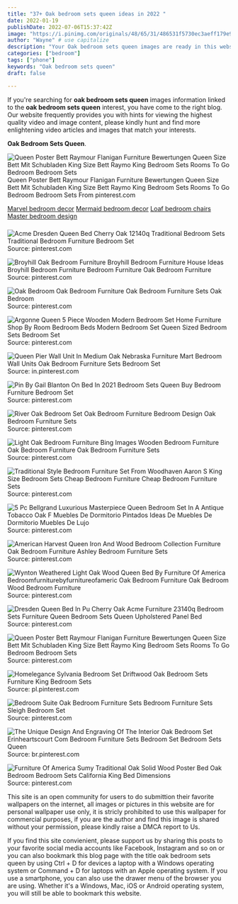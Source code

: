 ```yaml
---
title: "37+ Oak bedroom sets queen ideas in 2022 "
date: 2022-01-19
publishDate: 2022-07-06T15:37:42Z
image: "https://i.pinimg.com/originals/48/65/31/486531f5730ec3aeff179e9a22e36235.jpg"
author: "Wayne" # use capitalize
description: "Your Oak bedroom sets queen images are ready in this website. Oak bedroom sets queen are a topic that is being searched for and liked by netizens today. You can Get the Oak bedroom sets queen files here. Find and Download all royalty-free vectors."
categories: ["bedroom"]
tags: ["phone"]
keywords: "Oak bedroom sets queen"
draft: false

---
```


If you're searching for **oak bedroom sets queen** images information linked to the **oak bedroom sets queen** interest, you have come to the right  blog.  Our website frequently  provides you with  hints  for viewing  the highest  quality video and image  content, please kindly hunt and find more enlightening video articles and images  that match your interests.

**Oak Bedroom Sets Queen**. 

![Queen Poster Bett Raymour Flanigan Furniture Bewertungen Queen Size Bett Mit Schubladen King Size Bett Raymo King Bedroom Sets Rooms To Go Bedroom Bedroom Sets](https://i.pinimg.com/originals/d3/6b/94/d36b949273afee3201c793027d620be6.jpg "Queen Poster Bett Raymour Flanigan Furniture Bewertungen Queen Size Bett Mit Schubladen King Size Bett Raymo King Bedroom Sets Rooms To Go Bedroom Bedroom Sets")
Queen Poster Bett Raymour Flanigan Furniture Bewertungen Queen Size Bett Mit Schubladen King Size Bett Raymo King Bedroom Sets Rooms To Go Bedroom Bedroom Sets From pinterest.com

[Marvel bedroom decor](/marvel-bedroom-decor/)
[Mermaid bedroom decor](/mermaid-bedroom-decor/)
[Loaf bedroom chairs](/loaf-bedroom-chairs/)
[Master bedroom design](/master-bedroom-design/)



### 

 


![Acme Dresden Queen Bed Cherry Oak 12140q Traditional Bedroom Sets Traditional Bedroom Furniture Bedroom Set](https://i.pinimg.com/originals/10/29/18/102918d81648285e9cb0923649caa21c.jpg "Acme Dresden Queen Bed Cherry Oak 12140q Traditional Bedroom Sets Traditional Bedroom Furniture Bedroom Set")
Source: pinterest.com

 

![Broyhill Oak Bedroom Furniture Broyhill Bedroom Furniture House Ideas Broyhill Bedroom Furniture Bedroom Furniture Oak Bedroom Furniture](https://i.pinimg.com/originals/20/99/11/20991172f2c2e9fe50e45f533a5b5fbb.jpg "Broyhill Oak Bedroom Furniture Broyhill Bedroom Furniture House Ideas Broyhill Bedroom Furniture Bedroom Furniture Oak Bedroom Furniture")
Source: pinterest.com

 

![Oak Bedroom Oak Bedroom Furniture Oak Bedroom Furniture Sets Oak Bedroom](https://i.pinimg.com/originals/5f/57/f2/5f57f205fe5fa125f7ed69ff7aa0bec6.jpg "Oak Bedroom Oak Bedroom Furniture Oak Bedroom Furniture Sets Oak Bedroom")
Source: pinterest.com

 

![Argonne Queen 5 Piece Wooden Modern Bedroom Set Home Furniture Shop By Room Bedroom Beds Modern Bedroom Set Queen Sized Bedroom Sets Bedroom Set](https://i.pinimg.com/originals/5f/12/f3/5f12f31e6fdd85c42cf5d063d2894dc1.jpg "Argonne Queen 5 Piece Wooden Modern Bedroom Set Home Furniture Shop By Room Bedroom Beds Modern Bedroom Set Queen Sized Bedroom Sets Bedroom Set")
Source: pinterest.com

 

![Queen Pier Wall Unit In Medium Oak Nebraska Furniture Mart Bedroom Wall Units Oak Bedroom Furniture Sets Bedroom Set](https://i.pinimg.com/originals/02/c8/f0/02c8f057beadaad53532416c0df8b695.jpg "Queen Pier Wall Unit In Medium Oak Nebraska Furniture Mart Bedroom Wall Units Oak Bedroom Furniture Sets Bedroom Set")
Source: in.pinterest.com

 

![Pin By Gail Blanton On Bed In 2021 Bedroom Sets Queen Buy Bedroom Furniture Bedroom Set](https://i.pinimg.com/originals/cb/3e/0c/cb3e0c5c00a84ce809acb3614b508743.jpg "Pin By Gail Blanton On Bed In 2021 Bedroom Sets Queen Buy Bedroom Furniture Bedroom Set")
Source: pinterest.com

 

![River Oak Bedroom Set Oak Bedroom Furniture Bedroom Design Oak Bedroom Furniture Sets](https://i.pinimg.com/originals/03/2b/15/032b152a7ef5ad84af8a06fb71f675c5.png "River Oak Bedroom Set Oak Bedroom Furniture Bedroom Design Oak Bedroom Furniture Sets")
Source: pinterest.com

 

![Light Oak Bedroom Furniture Bing Images Wooden Bedroom Furniture Oak Bedroom Furniture Oak Bedroom Furniture Sets](https://i.pinimg.com/originals/84/a9/ba/84a9bafb0962ad79c192c6d1010a8108.jpg "Light Oak Bedroom Furniture Bing Images Wooden Bedroom Furniture Oak Bedroom Furniture Oak Bedroom Furniture Sets")
Source: pinterest.com

 

![Traditional Style Bedroom Furniture Set From Woodhaven Aaron S King Size Bedroom Sets Cheap Bedroom Furniture Cheap Bedroom Furniture Sets](https://i.pinimg.com/originals/f4/99/01/f49901c627e9c584e7b2b8939e8b24c2.jpg "Traditional Style Bedroom Furniture Set From Woodhaven Aaron S King Size Bedroom Sets Cheap Bedroom Furniture Cheap Bedroom Furniture Sets")
Source: pinterest.com

 

![5 Pc Bellgrand Luxurious Masterpiece Queen Bedroom Set In A Antique Tobacco Oak F Muebles De Dormitorio Pintados Ideas De Muebles De Dormitorio Muebles De Lujo](https://i.pinimg.com/originals/91/21/b5/9121b58a71d0a421a97de4769c352e76.jpg "5 Pc Bellgrand Luxurious Masterpiece Queen Bedroom Set In A Antique Tobacco Oak F Muebles De Dormitorio Pintados Ideas De Muebles De Dormitorio Muebles De Lujo")
Source: pinterest.com

 

![American Harvest Queen Iron And Wood Bedroom Collection Furniture Oak Bedroom Furniture Ashley Bedroom Furniture Sets](https://i.pinimg.com/originals/11/e9/00/11e900f287ebfefafb295f6918a707c3.jpg "American Harvest Queen Iron And Wood Bedroom Collection Furniture Oak Bedroom Furniture Ashley Bedroom Furniture Sets")
Source: pinterest.com

 

![Wynton Weathered Light Oak Wood Queen Bed By Furniture Of America Bedroomfurniturebyfurnitureofameric Oak Bedroom Furniture Oak Bedroom Wood Bedroom Furniture](https://i.pinimg.com/564x/79/d9/1d/79d91d4e135514b7f0c179f2c75b8d1a.jpg "Wynton Weathered Light Oak Wood Queen Bed By Furniture Of America Bedroomfurniturebyfurnitureofameric Oak Bedroom Furniture Oak Bedroom Wood Bedroom Furniture")
Source: pinterest.com

 

![Dresden Queen Bed In Pu Cherry Oak Acme Furniture 23140q Bedroom Sets Furniture Queen Bedroom Sets Queen Upholstered Panel Bed](https://i.pinimg.com/736x/74/c3/89/74c38985beff6b00a0c84979b1ce46ef.jpg "Dresden Queen Bed In Pu Cherry Oak Acme Furniture 23140q Bedroom Sets Furniture Queen Bedroom Sets Queen Upholstered Panel Bed")
Source: pinterest.com

 

![Queen Poster Bett Raymour Flanigan Furniture Bewertungen Queen Size Bett Mit Schubladen King Size Bett Raymo King Bedroom Sets Rooms To Go Bedroom Bedroom Sets](https://i.pinimg.com/originals/d3/6b/94/d36b949273afee3201c793027d620be6.jpg "Queen Poster Bett Raymour Flanigan Furniture Bewertungen Queen Size Bett Mit Schubladen King Size Bett Raymo King Bedroom Sets Rooms To Go Bedroom Bedroom Sets")
Source: pinterest.com

 

![Homelegance Sylvania Bedroom Set Driftwood Oak Bedroom Sets Furniture King Bedroom Sets](https://i.pinimg.com/originals/7f/d1/db/7fd1dbd91207c6e20b2ebeff65fa03cf.jpg "Homelegance Sylvania Bedroom Set Driftwood Oak Bedroom Sets Furniture King Bedroom Sets")
Source: pl.pinterest.com

 

![Bedroom Suite Oak Bedroom Furniture Sets Bedroom Furniture Sets Sleigh Bedroom Set](https://i.pinimg.com/originals/53/fb/a1/53fba19eac3380d1b776498760fc39f6.jpg "Bedroom Suite Oak Bedroom Furniture Sets Bedroom Furniture Sets Sleigh Bedroom Set")
Source: pinterest.com

 

![The Unique Design And Engraving Of The Interior Oak Bedroom Set Erinheartscourt Com Bedroom Furniture Sets Bedroom Set Bedroom Sets Queen](https://i.pinimg.com/736x/d4/35/20/d435204309219b7ffb83b8e59b903a73.jpg "The Unique Design And Engraving Of The Interior Oak Bedroom Set Erinheartscourt Com Bedroom Furniture Sets Bedroom Set Bedroom Sets Queen")
Source: br.pinterest.com

 

![Furniture Of America Sumy Traditional Oak Solid Wood Poster Bed Oak Bedroom Bedroom Sets California King Bed Dimensions](https://i.pinimg.com/originals/48/65/31/486531f5730ec3aeff179e9a22e36235.jpg "Furniture Of America Sumy Traditional Oak Solid Wood Poster Bed Oak Bedroom Bedroom Sets California King Bed Dimensions")
Source: pinterest.com

 

This site is an open community for users to do submittion their favorite wallpapers on the internet, all images or pictures in this website are for personal wallpaper use only, it is stricly prohibited to use this wallpaper for commercial purposes, if you are the author and find this image is shared without your permission, please kindly raise a DMCA report to Us.

If you find this site convienient, please support us by sharing this posts to your favorite social media accounts like Facebook, Instagram and so on or you can also bookmark this blog page with the title oak bedroom sets queen by using Ctrl + D for devices a laptop with a Windows operating system or Command + D for laptops with an Apple operating system. If you use a smartphone, you can also use the drawer menu of the browser you are using. Whether it's a Windows, Mac, iOS or Android operating system, you will still be able to bookmark this website.
